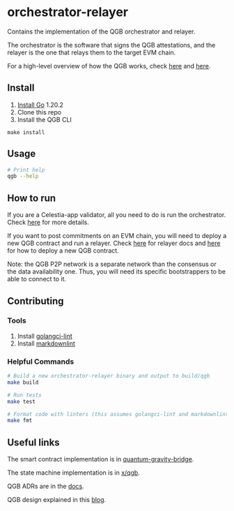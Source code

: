 # orchestrator-relayer

Contains the implementation of the QGB orchestrator and relayer.

The orchestrator is the software that signs the QGB attestations, and the relayer is the one that relays them to the target EVM chain.

For a high-level overview of how the QGB works, check [here](https://github.com/celestiaorg/quantum-gravity-bridge/tree/76efeca0be1a17d32ef633c0fdbd3c8f5e4cc53f#how-it-works) and [here](https://blog.celestia.org/celestiums/).

## Install

1. [Install Go](https://go.dev/doc/install) 1.20.2
2. Clone this repo
3. Install the QGB CLI

 ```shell
make install
```

## Usage

```sh
# Print help
qgb --help
```

## How to run

If you are a Celestia-app validator, all you need to do is run the orchestrator. Check [here](https://github.com/celestiaorg/orchestrator-relayer/blob/main/docs/orchestrator.md) for more details.

If you want to post commitments on an EVM chain, you will need to deploy a new QGB contract and run a relayer. Check [here](https://github.com/celestiaorg/orchestrator-relayer/blob/main/docs/relayer.md) for relayer docs and [here](https://github.com/celestiaorg/orchestrator-relayer/blob/main/docs/deploy.md) for how to deploy a new QGB contract.

Note: the QGB P2P network is a separate network than the consensus or the data availability one. Thus, you will need its specific bootstrappers to be able to connect to it.

## Contributing

### Tools

1. Install [golangci-lint](https://golangci-lint.run/usage/install/)
2. Install [markdownlint](https://github.com/DavidAnson/markdownlint)

### Helpful Commands

```sh
# Build a new orchestrator-relayer binary and output to build/qgb
make build

# Run tests
make test

# Format code with linters (this assumes golangci-lint and markdownlint are installed)
make fmt
```

## Useful links

The smart contract implementation is in [quantum-gravity-bridge](https://github.com/celestiaorg/quantum-gravity-bridge/).

The state machine implementation is in [x/qgb](https://github.com/celestiaorg/celestia-app/tree/main/x/qgb).

QGB ADRs are in the [docs](https://github.com/celestiaorg/celestia-app/tree/main/docs/architecture).

QGB design explained in this [blog](https://blog.celestia.org/celestiums/).
